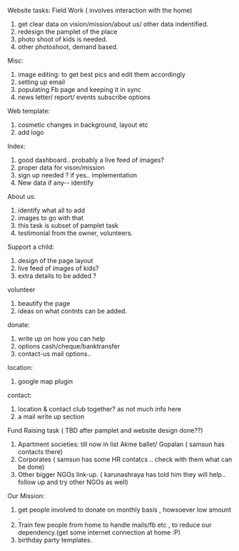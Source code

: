 Website tasks:
Field Work ( involves interaction with the home)
1. get clear data on vision/mission/about us/ other data indentified.
2. redesign the pamplet of the place
3. photo shoot of kids is needed.
4. other photoshoot, demand based.

Misc:
1. image editing: to get best pics and edit them accordingly
2. setting up email
3. populating Fb page and keeping it in sync
4. news letter/ report/ events  subscribe options

Web template:
1. cosmetic changes in background, layout etc
2. add logo

Index: 
1. good dashboard.. probably a live feed of images?
2. proper data for vison/mission
3. sign up needed ? if yes.. implementation
4. New data if any-- identify

About us:
1. identify what all to add
2. images to go with that
3. this task is subset of pamplet task
4. testimonial from the owner, volunteers.

Support a child:
1. design of the page layout
2. live feed of images of kids?
3. extra details to be added ?

volunteer
1. beautify the page
2. ideas on what contnts can be added.

donate:
1. write up on how you can help
2. options cash/cheque/banktransfer
3. contact-us mail options..

location:
1. google map plugin

contact:
1. location & contact club together? as not much info here
2. a mail write up section

Fund Raising task ( TBD after pamplet and website design done??)
1. Apartment societies: till now in list Akme ballet/ Gopalan ( samsun has contacts there)
2. Corporates ( samsun has some HR contatcs .. check with them what can be done)
3. Other bigger NGOs link-up. ( karunashraya has told him they will help.. follow up and try other NGOs as well)

Our Mission:
1. get people involved to donate on monthly basis , howsoever low amount .
2. Train few people from home to handle mails/fb etc , to reduce our dependency.(get some internet connection at home :P)
3. birthday party templates.


